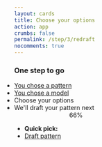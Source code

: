 ```yaml
---
layout: cards
title: Choose your options
action: app
crumbs: false
permalink: /step/3/redraft
nocomments: true
---
```

<div class="container" id="draft-container">
    <div class="row">
        <div class="col-sm-10 offset-sm-1 col-md-8 offset-md-2 text-center">
            <h3>One step to go</h3>
            <ul style="margin: auto; display:inline-block; text-align: left; padding-left: 0;" class="todo mt-2 mb-3">
                <li class="done"><a href="/draft" id="step1-link">You chose a pattern</a></li>
                <li class="done"><a href="#step2-link" id="step2-link">You chose a model</a></li>
                <li class="ongoing">Choose your options</li>
                <li>We'll draft your pattern next</li>
            </ul>
            <div class="progress mb-5" style="max-width: 250px; margin:auto;">
                <div class="progress-bar" style="width: 66%;" role="progressbar" aria-valuenow="25" aria-valuemin="0" aria-valuemax="100">66%</div>
            </div>
        </div>
    </div>
    <div class="row">
        <div class="col-12" id="picklist">
        <ul class="mb-3 filter"><li><b>Quick pick:</b></li><li><a href="#step2-link" class="px-1" id="submit-link">Draft pattern</a></li></ul>
        </div>
    </div>
</div>
